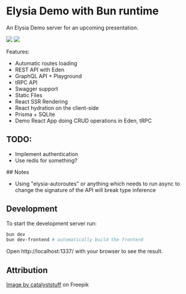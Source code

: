 # Elysia Demo with Bun runtime

An Elysia Demo server for an upcoming presentation.

<img src="https://i.imgur.com/kYRrkxm.jpeg" />

<img src="https://i.imgur.com/NfBOdlb.png" />

Features:
 - Automatic routes loading
 - REST API with Eden
 - GraphQL API + Playground
 - tRPC API
 - Swagger support
 - Static Files
 - React SSR Rendering
 - React hydration on the client-side
 - Prisma + SQLite
 - Demo React App doing CRUD operations in Eden, tRPC

## TODO:
 - Implement authentication
 - Use redis for something?


## Notes
 - Using "elysia-autoroutes" or anything which needs to run async to change the signature of the API will break type inference

## Development
To start the development server run:
```bash
bun dev
bun dev-frontend # automatically build the frontend
```

Open http://localhost:1337/ with your browser to see the result.

## Attribution

<a href="https://www.freepik.com/free-vector/cute-lion-super-hero-cartoon-vector-icon-illustration-animal-holiday-icon-concept-isolated-flat_60172319.htm#query=lion&position=32&from_view=search&track=sph">Image by catalyststuff</a> on Freepik
